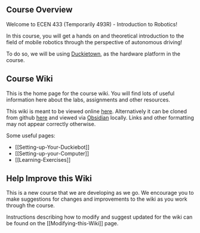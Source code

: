 ## Course Overview

Welcome to ECEN 433 (Temporarily 493R) - Introduction to Robotics! 

In this course, you will get a hands on and theoretical introduction to the field of mobile robotics through the perspective of autonomous driving!

To do so, we will be using [Duckietown](https://www.duckietown.org/), as the hardware platform in the course.  

## Course Wiki

This is the home page for the course wiki. You will find lots of useful information here about the labs, assignments and other resources. 

This wiki is meant to be viewed online [here](https://publish.obsidian.md/joshua-mangelson/courses/ecen433/BYU-ECEN-433).
Alternatively it can be cloned from github [here](https://github.com/jmangelson/ecen433-wiki) and viewed via [Obsidian](https://obsidian.md/) locally. 
Links and other formatting may not appear correctly otherwise. 

Some useful pages:
- [[Setting-up-Your-Duckiebot]]
- [[Setting-up-your-Computer]]
- [[Learning-Exercises]]

## Help Improve this Wiki

This is a new course that we are developing as we go. 
We encourage you to make suggestions for changes and improvements to the wiki as you work through the course.

Instructions describing how to modify and suggest updated for the wiki can be found on the [[Modifying-this-Wiki]] page.



